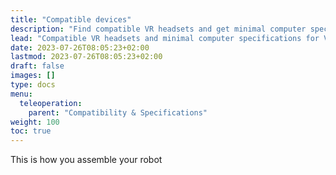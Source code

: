 ```yaml
---
title: "Compatible devices"
description: "Find compatible VR headsets and get minimal computer specifications for teleoperation"
lead: "Compatible VR headsets and minimal computer specifications for VR teleoperation"
date: 2023-07-26T08:05:23+02:00
lastmod: 2023-07-26T08:05:23+02:00
draft: false
images: []
type: docs
menu:
  teleoperation:
    parent: "Compatibility & Specifications"
weight: 100
toc: true
---
```


This is how you assemble your robot
